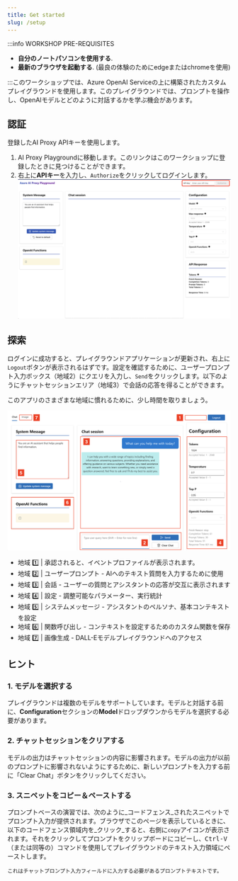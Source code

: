 ```yaml
---
title: Get started
slug: /setup
---
```


:::info WORKSHOP PRE-REQUISITES

- **自分のノートパソコンを使用する**.  
- **最新のブラウザを起動する**. (最良の体験のためにedgeまたはchromeを使用)  
   
:::このワークショップでは、Azure OpenAI Serviceの上に構築されたカスタムプレイグラウンドを使用します。このプレイグラウンドでは、プロンプトを操作し、OpenAIモデルとどのように対話するかを学ぶ機会があります。  
   
## 認証  
   
登録したAI Proxy APIキーを使用します。  
   
1. AI Proxy Playgroundに移動します。このリンクはこのワークショップに登録したときに見つけることができます。  
2. 右上に**APIキー**を入力し、`Authorize`をクリックしてログインします。
   ![AI Tour Playground](./images/aitour-playground-chat.png)

## 探索  
   
ログインに成功すると、プレイグラウンドアプリケーションが更新され、右上に`Logout`ボタンが表示されるはずです。設定を確認するために、ユーザープロンプト入力ボックス（地域2）にクエリを入力し、`Send`をクリックします。以下のようにチャットセッションエリア（地域3）で会話の応答を得ることができます。  
   
このアプリのさまざまな地域に慣れるために、少し時間を取りましょう。

![AI Tour Playground Regions](./images/aitour-playground-regions.png)

- 地域 1️⃣ | 承認されると、イベントプロファイルが表示されます。  
- 地域 2️⃣ | ユーザープロンプト - AIへのテキスト質問を入力するために使用  
- 地域 3️⃣ | 会話 - ユーザーの質問とアシスタントの応答が交互に表示されます  
- 地域 4️⃣ | 設定 - 調整可能なパラメーター、実行統計  
- 地域 5️⃣ | システムメッセージ - アシスタントのペルソナ、基本コンテキストを設定  
- 地域 6️⃣ | 関数呼び出し - コンテキストを設定するためのカスタム関数を保存  
- 地域 7️⃣ | 画像生成 - DALL-Eモデルプレイグラウンドへのアクセス  
   
## ヒント  
   
### 1. モデルを選択する  
   
プレイグラウンドは複数のモデルをサポートしています。モデルと対話する前に、**Configuration**セクションの**Model**ドロップダウンからモデルを選択する必要があります。  
   
### 2. チャットセッションをクリアする  
   
モデルの出力はチャットセッションの内容に影響されます。モデルの出力が以前のプロンプトに影響されないようにするために、新しいプロンプトを入力する前に「Clear Chat」ボタンをクリックしてください。  
   
### 3. スニペットをコピー＆ペーストする  
   
プロンプトベースの演習では、次のように_コードフェンス_されたスニペットでプロンプト入力が提供されます。ブラウザでこのページを表示しているときに、以下のコードフェンス領域内を_クリック_すると、右側に`copy`アイコンが表示されます。それをクリックしてプロンプトをクリップボードにコピーし、<kbd>Ctrl-V</kbd>（または同等の）コマンドを使用してプレイグラウンドのテキスト入力領域にペーストします。  
   
```text  
これはチャットプロンプト入力フィールドに入力する必要があるプロンプトテキストです。
```
